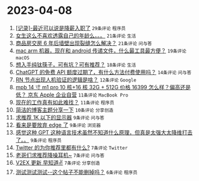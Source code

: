 # 2023-04-08

1. [[记录]-最近可以说是降薪入职了](https://www.v2ex.com/t/930734) `29条评论` `程序员`
1. [女生这么不喜欢透露自己的年龄么。。。](https://www.v2ex.com/t/930751) `21条评论` `生活`
1. [商品房交房 6 年后墙壁出现裂缝怎么解决？](https://www.v2ex.com/t/930742) `21条评论` `问与答`
1. [mac arm 机器，现在和 android 传递文件，什么最工具最方便？](https://www.v2ex.com/t/930732) `19条评论` `macOS`
1. [想入手纯钛筷子，可有坑？可有推荐？](https://www.v2ex.com/t/930745) `18条评论` `生活`
1. [ChatGPT 的免费 API 额度过期了，有什么方法付费使用吗？](https://www.v2ex.com/t/930736) `14条评论` `问与答`
1. [RN 节点出现人机验证的逻辑是啥？](https://www.v2ex.com/t/930757) `12条评论` `Google`
1. [mpb 14 寸 m1 pro 10 核+16 核 32G + 512G 价格 16399 怎么样？偏高还是低？ 京东 Apple 企业自营](https://www.v2ex.com/t/930754) `11条评论` `MacBook Pro`
1. [现在的工作真有如此难找？](https://www.v2ex.com/t/930741) `11条评论` `程序员`
1. [简洁的博客主题分享一下](https://www.v2ex.com/t/930777) `10条评论` `分享创造`
1. [求推荐 1K 以下的显示器](https://www.v2ex.com/t/930772) `9条评论` `问与答`
1. [看来是要放弃 edge 了](https://www.v2ex.com/t/930763) `9条评论` `浏览器`
1. [感觉这种 GPT 这种语言技术虽然不知道什么原理，但真是太强大太降维打击了。。](https://www.v2ex.com/t/930758) `9条评论` `程序员`
1. [Twitter 的为你推荐里都有什么?](https://www.v2ex.com/t/930787) `7条评论` `Twitter`
1. [老哥们求推荐降噪耳机~](https://www.v2ex.com/t/930781) `7条评论` `问与答`
1. [V2EX 更新 早知道✌️](https://www.v2ex.com/t/930764) `7条评论` `分享创造`
1. [测试测试测试--这个帖子不能删掉吗？](https://www.v2ex.com/t/930748) `6条评论` `程序员`
